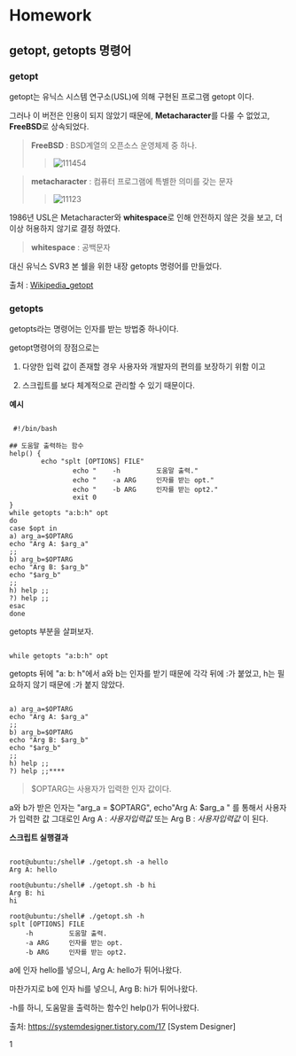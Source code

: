 # Homework

## getopt, getopts 명령어

### getopt

getopt는 유닉스 시스템 연구소(USL)에 의해 구현된 프로그램 getopt 이다.

그러나 이 버전은 인용이 되지 않았기 때문에, **Metacharacter**를 다룰 수 없었고, **FreeBSD**로 상속되었다.

>**FreeBSD** : BSD계열의 오픈소스 운영체제 중 하나.
>>![111454](https://user-images.githubusercontent.com/94778099/142760468-c954f2e9-78a8-4faa-8626-1c5475e6ae07.PNG)

>**metacharacter** : 컴퓨터 프로그램에 특별한 의미를 갖는 문자
>>![11123](https://user-images.githubusercontent.com/94778099/142760484-46c77337-3efd-4e22-9ee6-f3851f19419b.png)


1986년 USL은 Metacharacter와 **whitespace**로 인해 안전하지 않은 것을 보고, 더 이상 허용하지 않기로 결정 하였다.

>**whitespace** : 공백문자

대신 유닉스 SVR3 본 쉘을 위한 내장 getopts 명령어를 만들었다.

출처 : [Wikipedia_getopt](https://en.wikipedia.org/wiki/Getopt#In_Shell)

### getopts

getopts라는 명령어는 인자를 받는 방법중 하나이다.

getopt명령어의 장점으로는

1. 다양한 입력 값이 존재할 경우 사용자와 개발자의 편의를 보장하기 위함 이고

2. 스크립트를 보다 체계적으로 관리할 수 있기 때문이다.

**예시**

```shell script

 #!/bin/bash

## 도움말 출력하는 함수
help() {
        echo "splt [OPTIONS] FILE"
                echo "    -h         도움말 출력."
                echo "    -a ARG     인자를 받는 opt."
                echo "    -b ARG     인자를 받는 opt2."
                exit 0
}
while getopts "a:b:h" opt
do
case $opt in
a) arg_a=$OPTARG
echo "Arg A: $arg_a"
;;
b) arg_b=$OPTARG
echo "Arg B: $arg_b"
echo "$arg_b"
;;
h) help ;;
?) help ;;
esac
done

```

getopts 부분을 살펴보자.

```

while getopts "a:b:h" opt

```

getopts 뒤에 "a: b: h"에서 a와 b는 인자를 받기 때문에 각각 뒤에 :가 붙었고, h는 필요하지 않기 때문에 :가 붙지 않았다.

```

a) arg_a=$OPTARG
echo "Arg A: $arg_a"
;;
b) arg_b=$OPTARG
echo "Arg B: $arg_b"
echo "$arg_b"
;;
h) help ;;
?) help ;;****

```

>$OPTARG는 사용자가 입력한 인자 값이다.

a와 b가 받은 인자는 "arg_a = $OPTARG", echo"Arg A: $arg_a " 를 통해서 사용자가 입력한 값 그대로인 Arg A : *사용자입력값* 또는 Arg B : *사용자입력값* 이 된다.

**스크립트 실행결과**

```

root@ubuntu:/shell# ./getopt.sh -a hello
Arg A: hello

root@ubuntu:/shell# ./getopt.sh -b hi
Arg B: hi
hi

root@ubuntu:/shell# ./getopt.sh -h
splt [OPTIONS] FILE
    -h         도움말 출력.
    -a ARG     인자를 받는 opt.
    -b ARG     인자를 받는 opt2. 

```

a에 인자 hello를 넣으니, Arg A: hello가 튀어나왔다.

마찬가지로 b에 인자 hi를 넣으니, Arg B: hi가 튀어나왔다.

-h를 하니, 도움말을 출력하는 함수인 help()가 튀어나왔다.


출처: https://systemdesigner.tistory.com/17 [System Designer]






1







